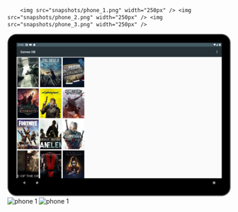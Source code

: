         <img src="snapshots/phone_1.png" width="250px" /> <img src="snapshots/phone_2.png" width="250px" /> <img src="snapshots/phone_3.png" width="250px" />

![phone 1](snapshots/tablet_1.png)
![phone 1](snapshots/tablet_2.png)
![phone 1](snapshots/tablet_3.png)